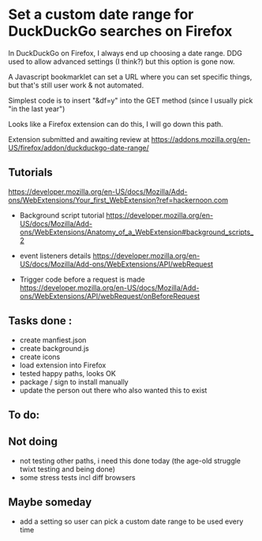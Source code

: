 # Set a custom date range for DuckDuckGo searches on Firefox

In DuckDuckGo on Firefox, I always end up choosing a date range.  DDG used to allow advanced settings (I think?) but this option is gone now.

A Javascript bookmarklet can set a URL where you can set specific things, but that's still user work & not automated.

Simplest code is to insert "&df=y" into the GET method (since I usually pick "in the last year")

Looks like a Firefox extension can do this, I will go down this path.  

Extension submitted and awaiting review at https://addons.mozilla.org/en-US/firefox/addon/duckduckgo-date-range/


## Tutorials 
https://developer.mozilla.org/en-US/docs/Mozilla/Add-ons/WebExtensions/Your_first_WebExtension?ref=hackernoon.com

- Background script tutorial
https://developer.mozilla.org/en-US/docs/Mozilla/Add-ons/WebExtensions/Anatomy_of_a_WebExtension#background_scripts_2

- event listeners details
https://developer.mozilla.org/en-US/docs/Mozilla/Add-ons/WebExtensions/API/webRequest

- Trigger code before a request is made  
https://developer.mozilla.org/en-US/docs/Mozilla/Add-ons/WebExtensions/API/webRequest/onBeforeRequest


## Tasks done : 
- create manfiest.json
- create background.js
- create icons
- load extension into Firefox
- tested happy paths, looks OK
- package / sign to install manually
- update the person out there who also wanted this to exist


## To do:

## Not doing 
- not testing other paths, i need this done today (the age-old struggle twixt testing and being done)
- some stress tests incl diff browsers

## Maybe someday
- add a setting so user can pick a custom date range to be used every time

